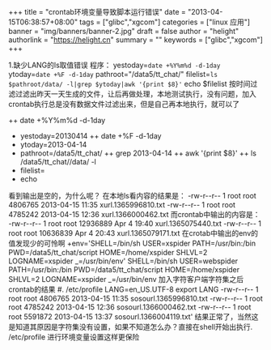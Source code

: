 +++
title = "crontab环境变量导致脚本运行错误"
date = "2013-04-15T06:38:57+08:00"
tags = ["glibc","xgcom"]
categories = ["linux 应用"]
banner = "img/banners/banner-2.jpg"
draft = false
author = "helight"
authorlink = "https://helight.cn"
summary = ""
keywords = ["glibc","xgcom"]
+++


1.缺少LANG的ls取值错误
程序：
yestoday=`date +%Y%m%d -d-1day`
ytoday=`date +%F -d-1day`
pathroot="/data5/tt_chat/"
filelist=`ls $pathroot/data/ -l|grep $ytoday|awk '{print $8}'`
echo $filelist
按时间过滤过滤出昨天一天生成的文件，让后再做处理，本地测试执行，没有问题，加入crontab执行总是没有数据文件过滤出来，但是自己再本地执行，就可以了

++ date +%Y%m%d -d-1day
+ yestoday=20130414
++ date +%F -d-1day
+ ytoday=2013-04-14
+ pathroot=/data5/tt_chat/
++ grep 2013-04-14
++ awk '{print $8}'
++ ls /data5/tt_chat//data/ -l
+ filelist=
+ echo

看到输出是空的，为什么呢？
在本地ls看内容的结果是：
-rw-r--r-- 1 root root  4806765 2013-04-15 11:35 xurl.1365996810.txt
-rw-r--r-- 1 root root  4785242 2013-04-15 12:36 xurl.1366000462.txt
而crontab中输出的内容是：
-rw-r--r-- 1 root root 12936889 Apr  4 19:40 xurl.1365075440.txt
-rw-r--r-- 1 root root 10636839 Apr  4 20:43 xurl.1365079171.txt
在crotab中输出的env的值发现少的可怜啊
+env='SHELL=/bin/sh
USER=xspider
PATH=/usr/bin:/bin
PWD=/data5/tt_chat/script
HOME=/home/xspider
SHLVL=2
LOGNAME=xspider
_=/usr/bin/env'
SHELL=/bin/sh USER=webspider PATH=/usr/bin:/bin PWD=/data5/tt_chat/script HOME=/home/xspider SHLVL=2 LOGNAME=xspider
_=/usr/bin/env 
加入字符客户端字符集之后crontab的结果
#. /etc/profile
LANG=en_US.UTF-8
export LANG
-rw-r--r-- 1 root root  4806765 2013-04-15 11:35 sosourl.1365996810.txt
-rw-r--r-- 1 root root  4785242 2013-04-15 12:36 sosourl.1366000462.txt
-rw-r--r-- 1 root root  5591872 2013-04-15 13:37 sosourl.1366004119.txt'
结果正常了，当然这是知道其原因是字符集没有设置，如果不知道怎么办？直接在shell开始出执行. /etc/profile 进行环境变量设置这样更保险